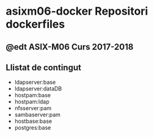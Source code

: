 # asixm06-docker Repositori dockerfiles 
## @edt ASIX-M06 Curs 2017-2018

## Llistat de contingut
 * ldapserver:base
 * ldapserver:dataDB
 * hostpam:base
 * hostpam:ldap
 * nfsserver:pam
 * sambaserver:pam
 * hostbase:base
 * postgres:base
